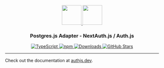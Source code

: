<p align="center">
  <br/>
  <a href="https://authjs.dev" target="_blank">
    <img height="64px" src="https://authjs.dev/img/logo-sm.png" />
  </a>
  <a href="https://github.com/porsager/postgres" target="_blank">
    <img height="64px" src="https://authjs.dev/img/adapters/postgresjs.svg"/>
  </a>
  <h3 align="center"><b>Postgres.js Adapter</b> - NextAuth.js / Auth.js</a></h3>
  <p align="center" style="align: center;">
    <a href="https://npm.im/@auth/postgresjs-adapter">
      <img src="https://img.shields.io/badge/TypeScript-blue?style=flat-square" alt="TypeScript" />
    </a>
    <a href="https://npm.im/@auth/postgresjs-adapter">
      <img alt="npm" src="https://img.shields.io/npm/v/@auth/postgresjs-adapter?color=green&label=@auth/postgresjs-adapter&style=flat-square">
    </a>
    <a href="https://www.npmtrends.com/@auth/postgresjs-adapter">
      <img src="https://img.shields.io/npm/dm/@auth/postgresjs-adapter?label=%20downloads&style=flat-square" alt="Downloads" />
    </a>
    <a href="https://github.com/nextauthjs/next-auth/stargazers">
      <img src="https://img.shields.io/github/stars/nextauthjs/next-auth?style=flat-square" alt="GitHub Stars" />
    </a>
  </p>
</p>

---

Check out the documentation at [authjs.dev](https://authjs.dev/reference/adapter/postgresjs).
